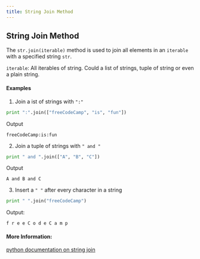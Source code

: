 ```yaml
---
title: String Join Method
---
```

## String Join Method

The `str.join(iterable)` method is used to join all elements in an `iterable` with a specified string ```str```.

`iterable`: All iterables of string. Could a list of strings, tuple of string or even a plain string.

#### Examples

1) Join a ist of strings with `":"`
```python
print ":".join(["freeCodeCamp", "is", "fun"])
```
Output
```shell
freeCodeCamp:is:fun
```

2) Join a tuple of strings with `" and "`
```python
print " and ".join(["A", "B", "C"])
```
Output
```shell
A and B and C
```

3) Insert a `" "` after every character in a string
```python
print " ".join("freeCodeCamp")
```
Output:
```shell
f r e e C o d e C a m p
```

#### More Information:

<a href='https://docs.python.org/2/library/stdtypes.html#str.join' target='_blank' rel='nofollow'>python documentation on string join</a>